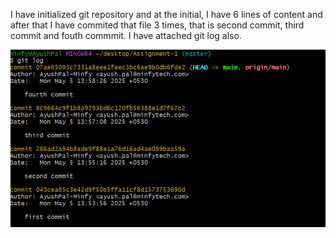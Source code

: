 I have initialized git repository and at the initial, I have 6 lines of content and after that I have commited that file 3 times, that is second commit, third commit and fouth commmit. I have attached git log also.

![screenshot](commit.png)
